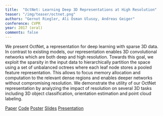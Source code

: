 ```yaml
---
title:  "OctNet: Learning Deep 3D Representations at High Resolution"
teaser: "/img/teaser/octnet.png"
authors: "Gernot Riegler, Ali Osman Ulusoy, Andreas Geiger"
conference: CVPR
year: 2017 (oral)
comments: false
---
```


We present OctNet, a representation for deep learning with sparse 3D data. 
In contrast to existing models, our representation enables 3D convolutional networks which are both deep and high resolution. 
Towards this goal, we exploit the sparsity in the input data to hierarchically partition the space using a set of unbalanced octrees where each leaf node stores a pooled feature representation.
This allows to focus memory allocation and computation to the relevant dense regions and enables deeper networks without compromising resolution. 
We demonstrate the utility of our OctNet representation by analyzing the impact of resolution on several 3D tasks including 3D object classification, orientation estimation and point cloud labeling.


[Paper](https://arxiv.org/abs/1611.05009)
[Code](https://github.com/griegler/octnet)
[Poster](/papers/octnet_poster.pdf)
[Slides](/papers/octnet_slides.pdf)
[Presentation](https://www.youtube.com/watch?v=qYyephF2BBw)
